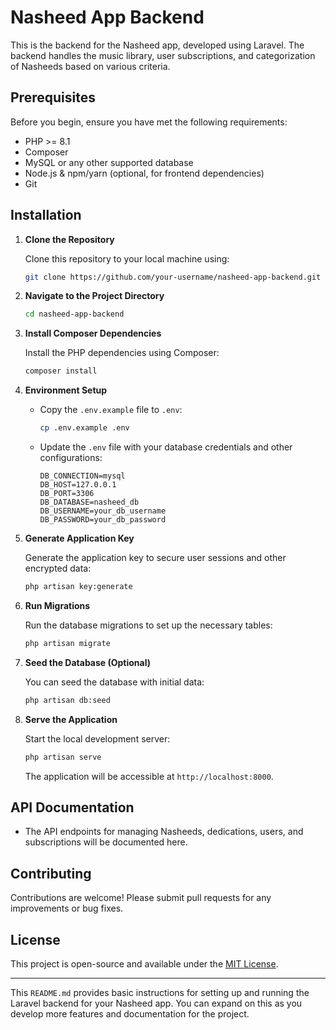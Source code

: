 # Nasheed App Backend

This is the backend for the Nasheed app, developed using Laravel. The backend handles the music library, user subscriptions, and categorization of Nasheeds based on various criteria.

## Prerequisites

Before you begin, ensure you have met the following requirements:

- PHP >= 8.1
- Composer
- MySQL or any other supported database
- Node.js & npm/yarn (optional, for frontend dependencies)
- Git

## Installation

1. **Clone the Repository**

   Clone this repository to your local machine using:

   ```bash
   git clone https://github.com/your-username/nasheed-app-backend.git
   ```

2. **Navigate to the Project Directory**

   ```bash
   cd nasheed-app-backend
   ```

3. **Install Composer Dependencies**

   Install the PHP dependencies using Composer:

   ```bash
   composer install
   ```

4. **Environment Setup**

   - Copy the `.env.example` file to `.env`:

     ```bash
     cp .env.example .env
     ```

   - Update the `.env` file with your database credentials and other configurations:

     ```plaintext
     DB_CONNECTION=mysql
     DB_HOST=127.0.0.1
     DB_PORT=3306
     DB_DATABASE=nasheed_db
     DB_USERNAME=your_db_username
     DB_PASSWORD=your_db_password
     ```

5. **Generate Application Key**

   Generate the application key to secure user sessions and other encrypted data:

   ```bash
   php artisan key:generate
   ```

6. **Run Migrations**

   Run the database migrations to set up the necessary tables:

   ```bash
   php artisan migrate
   ```

7. **Seed the Database (Optional)**

   You can seed the database with initial data:

   ```bash
   php artisan db:seed
   ```

8. **Serve the Application**

   Start the local development server:

   ```bash
   php artisan serve
   ```

   The application will be accessible at `http://localhost:8000`.

## API Documentation

- The API endpoints for managing Nasheeds, dedications, users, and subscriptions will be documented here.

## Contributing

Contributions are welcome! Please submit pull requests for any improvements or bug fixes.

## License

This project is open-source and available under the [MIT License](LICENSE).

---

This `README.md` provides basic instructions for setting up and running the Laravel backend for your Nasheed app. You can expand on this as you develop more features and documentation for the project.